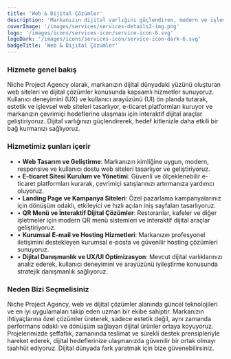 ```yaml
---
title: 'Web & Dijital Çözümler'
description: 'Markanızın dijital varlığını güçlendiren, modern ve işlevsel web siteleri ile interaktif dijital çözümler sunarak çevrimiçi başarınızı sağlıyoruz.'
coverImage: '/images/services/services-details2-img.png'
logo: '/images/icons/services-icon/service-icon-6.svg'
logoDark: '/images/icons/services-icon/service-icon-dark-6.svg'
badgeTitle: 'Web & Dijital Çözümler'
---
```


### Hizmete genel bakış

Niche Project Agency olarak, markanızın dijital dünyadaki yüzünü oluşturan web siteleri ve dijital çözümler konusunda kapsamlı hizmetler sunuyoruz. Kullanıcı deneyimini (UX) ve kullanıcı arayüzünü (UI) ön planda tutarak, estetik ve işlevsel web siteleri tasarlıyor, e-ticaret platformları kuruyor ve markanızın çevrimiçi hedeflerine ulaşması için interaktif dijital araçlar geliştiriyoruz. Dijital varlığınızı güçlendirerek, hedef kitlenizle daha etkili bir bağ kurmanızı sağlıyoruz.

### Hizmetimiz şunları içerir

- • **Web Tasarım ve Geliştirme**: Markanızın kimliğine uygun, modern, responsive ve kullanıcı dostu web siteleri tasarlıyor ve geliştiriyoruz.
- • **E-ticaret Sitesi Kurulum ve Yönetimi**: Güvenli ve ölçeklenebilir e-ticaret platformları kurarak, çevrimiçi satışlarınızı artırmanıza yardımcı oluyoruz.
- • **Landing Page ve Kampanya Siteleri**: Özel pazarlama kampanyalarınız için dönüşüm odaklı, etkileyici ve hızlı açılan iniş sayfaları tasarlıyoruz.
- • **QR Menü ve İnteraktif Dijital Çözümler**: Restoranlar, kafeler ve diğer işletmeler için modern QR menü sistemleri ve interaktif dijital araçlar geliştiriyoruz.
- • **Kurumsal E-mail ve Hosting Hizmetleri**: Markanızın profesyonel iletişimini destekleyen kurumsal e-posta ve güvenilir hosting çözümleri sunuyoruz.
- • **Dijital Danışmanlık ve UX/UI Optimizasyon**: Mevcut dijital varlıklarınızı analiz ederek, kullanıcı deneyimini ve arayüzünü iyileştirme konusunda stratejik danışmanlık sağlıyoruz.

### Neden Bizi Seçmelisiniz

Niche Project Agency, web ve dijital çözümler alanında güncel teknolojileri ve en iyi uygulamaları takip eden uzman bir ekibe sahiptir. Markanızın ihtiyaçlarına özel çözümler üreterek, sadece estetik değil, aynı zamanda performans odaklı ve dönüşüm sağlayan dijital ürünler ortaya koyuyoruz. Projelerimizde şeffaflık, zamanında teslimat ve sürekli destek prensipleriyle hareket ederek, dijital hedeflerinize ulaşmanızda güvenilir bir ortak olmayı taahhüt ediyoruz. Dijital dünyada fark yaratmak için bize güvenebilirsiniz.